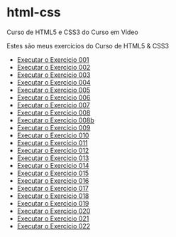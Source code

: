 # html-css
 Curso de HTML5 e CSS3 do Curso em Vídeo

 Estes são meus exercícios do Curso de HTML5 & CSS3

- <a href="https://srodrigodecastro.github.io/html-css/exercicios/ex001/index.html" target="_blank" rel="next"> Executar o Exercício 001</a>
- <a href="https://srodrigodecastro.github.io/html-css/exercicios/ex002/index.html" target="_blank" rel="next"> Executar o Exercício 002</a>
- <a href="https://srodrigodecastro.github.io/html-css/exercicios/ex003/index.html" target="_blank" rel="next"> Executar o Exercício 003</a>
- <a href="https://srodrigodecastro.github.io/html-css/exercicios/ex004/index.html" target="_blank" rel="next"> Executar o Exercício 004</a>
- <a href="https://srodrigodecastro.github.io/html-css/exercicios/ex005/index.html" target="_blank" rel="next"> Executar o Exercício 005</a>
- <a href="https://srodrigodecastro.github.io/html-css/exercicios/ex006/index.html" target="_blank" rel="next"> Executar o Exercício 006</a>
- <a href="https://srodrigodecastro.github.io/html-css/exercicios/ex007/html5.html" target="_blank" rel="next"> Executar o Exercício 007</a>
- <a href="https://srodrigodecastro.github.io/html-css/exercicios/ex008/index.html" target="_blank" rel="next"> Executar o Exercício 008</a>
- <a href="https://srodrigodecastro.github.io/html-css/exercicios/ex008b/index.html" target="_blank" rel="next"> Executar o Exercício 008b</a>
- <a href="https://srodrigodecastro.github.io/html-css/exercicios/ex009/index.html" target="_blank" rel="next"> Executar o Exercício 009</a>
- <a href="https://srodrigodecastro.github.io/html-css/exercicios/ex010/index.html" target="_blank" rel="next"> Executar o Exercício 010</a>
- <a href="https://srodrigodecastro.github.io/html-css/exercicios/ex011/index.html" target="_blank" rel="next"> Executar o Exercício 011</a>
- <a href="https://srodrigodecastro.github.io/html-css/exercicios/ex012/index.html" target="_blank" rel="next"> Executar o Exercício 012</a>
- <a href="https://srodrigodecastro.github.io/html-css/exercicios/ex013/index.html" target="_blank" rel="next"> Executar o Exercício 013</a>
- <a href="https://srodrigodecastro.github.io/html-css/exercicios/ex014/index.html" target="_blank" rel="next"> Executar o Exercício 014</a>
- <a href="https://srodrigodecastro.github.io/html-css/exercicios/ex015/index.html" target="_blank" rel="next"> Executar o Exercício 015</a>
- <a href="https://srodrigodecastro.github.io/html-css/exercicios/ex016/index.html" target="_blank" rel="next"> Executar o Exercício 016</a>
- <a href="https://srodrigodecastro.github.io/html-css/exercicios/ex017/index.html" target="_blank" rel="next"> Executar o Exercício 017</a>
- <a href="https://srodrigodecastro.github.io/html-css/exercicios/ex018/font01.html" target="_blank" rel="next"> Executar o Exercício 018</a>
- <a href="https://srodrigodecastro.github.io/html-css/exercicios/ex019/seletor01.html" target="_blank" rel="next"> Executar o Exercício 019</a>
- <a href="https://srodrigodecastro.github.io/html-css/exercicios/ex020/index.html" target="_blank" rel="next"> Executar o Exercício 020</a>
- <a href="https://srodrigodecastro.github.io/html-css/exercicios/ex021/index.html" target="_blank" rel="next"> Executar o Exercício 021</a>
- <a href="https://srodrigodecastro.github.io/html-css/exercicios/ex022/index.html" target="_blank" rel="next"> Executar o Exercício 022</a>
